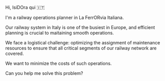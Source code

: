 Hi, IsiDOra qui 🇮🇹

I'm a railway operations planner in La FerrORvia Italiana.

Our railway system in Italy is one of the busiest in Europe, and efficient planning is crucial to maitaining smooth operations.

We face a logistical challenge: optimizing the assignment of maintenance resources to ensure that all critical segments of our railway network are covered.

We want to minimize the costs of such operations.

Can you help me solve this problem?